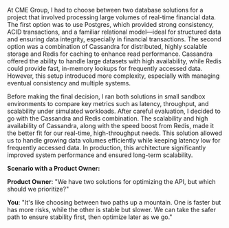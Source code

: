 At CME Group, I had to choose between two database solutions for a project that involved processing large volumes of real-time financial data. The first option was to use Postgres, which provided strong consistency, ACID transactions, and a familiar relational model—ideal for structured data and ensuring data integrity, especially in financial transactions. The second option was a combination of Cassandra for distributed, highly scalable storage and Redis for caching to enhance read performance. Cassandra offered the ability to handle large datasets with high availability, while Redis could provide fast, in-memory lookups for frequently accessed data. However, this setup introduced more complexity, especially with managing eventual consistency and multiple systems.

Before making the final decision, I ran both solutions in small sandbox environments to compare key metrics such as latency, throughput, and scalability under simulated workloads. After careful evaluation, I decided to go with the Cassandra and Redis combination. The scalability and high availability of Cassandra, along with the speed boost from Redis, made it the better fit for our real-time, high-throughput needs. This solution allowed us to handle growing data volumes efficiently while keeping latency low for frequently accessed data. In production, this architecture significantly improved system performance and ensured long-term scalability.

**Scenario with a Product Owner:**

**Product Owner**: "We have two solutions for optimizing the API, but which should we prioritize?"

**You**: "It's like choosing between two paths up a mountain. One is faster but has more risks, while the other is stable but slower. We can take the safer path to ensure stability first, then optimize later as we go."
